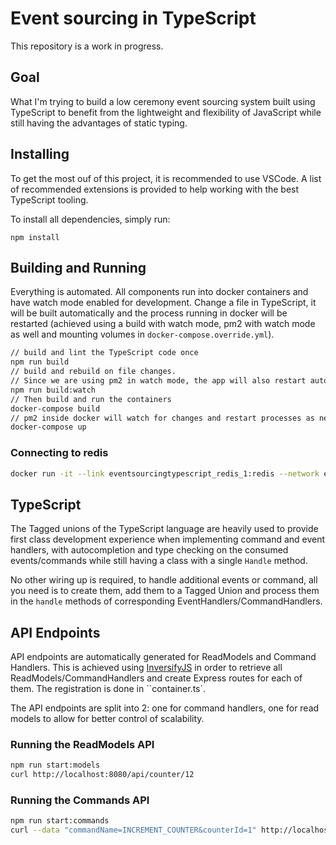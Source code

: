 # Event sourcing in TypeScript

This repository is a work in progress.

## Goal

What I'm trying to build a low ceremony event sourcing system built using TypeScript
to benefit from the lightweight and flexibility of JavaScript while still having
the advantages of static typing.

## Installing

To get the most ouf of this project, it is recommended to use VSCode. A list of
recommended extensions is provided to help working with the best TypeScript tooling.

To install all dependencies, simply run:

```
npm install
```

## Building and Running

Everything is automated. All components run into docker containers and have watch mode enabled
for development. Change a file in TypeScript, it will be built automatically and the process
running in docker will be restarted (achieved using a build with watch mode, pm2 with watch mode
as well and mounting volumes in `docker-compose.override.yml`).

```sh
// build and lint the TypeScript code once
npm run build
// build and rebuild on file changes.
// Since we are using pm2 in watch mode, the app will also restart automatically with updates
npm run build:watch
// Then build and run the containers
docker-compose build
// pm2 inside docker will watch for changes and restart processes as needed
docker-compose up
```

### Connecting to redis

```sh
docker run -it --link eventsourcingtypescript_redis_1:redis --network eventsourcingtypescript_default --rm redis redis-cli -h redis -p 6379
```

## TypeScript

The Tagged unions of the TypeScript language are heavily used to provide first class
development experience when implementing command and event handlers, with autocompletion
and type checking on the consumed events/commands while still having a class with a
single `Handle` method.

No other wiring up is required, to handle additional events or command, all you need is
to create them, add them to a Tagged Union and process them in the
`handle` methods of corresponding EventHandlers/CommandHandlers.

## API Endpoints

API endpoints are automatically generated for ReadModels and Command Handlers.
This is achieved using [InversifyJS](https://github.com/inversify/InversifyJS) in
order to retrieve all ReadModels/CommandHandlers and create Express routes for each
of them. The registration is done in ``container.ts`.

The API endpoints are split into 2: one for command handlers, one for read models to
allow for better control of scalability.

### Running the ReadModels API

```sh
npm run start:models
curl http://localhost:8080/api/counter/12
```

### Running the Commands API

```sh
npm run start:commands
curl --data "commandName=INCREMENT_COUNTER&counterId=1" http://localhost:8081/api/counter
```

